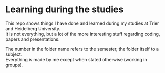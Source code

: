 # Learning during the studies

This repo shows things I have done and learned during my studies at Trier and Heidelberg University. <br/>
It is not everything, but a lot of the more interesting stuff regarding coding, papers and presentations.

The number in the folder name refers to the semester, the folder itself to a subject. <br/>
Everything is made by me except when stated otherwise (working in groups).
